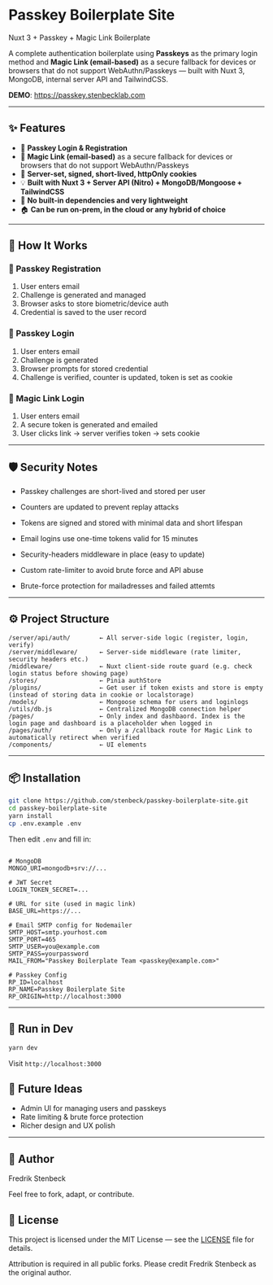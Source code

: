 # Passkey Boilerplate Site

Nuxt 3 + Passkey + Magic Link Boilerplate

A complete authentication boilerplate using **Passkeys** as the primary login method and **Magic Link (email-based)** as a secure fallback for devices or browsers that do not support WebAuthn/Passkeys — built with Nuxt 3, MongoDB, internal server API and TailwindCSS.

**DEMO**: https://passkey.stenbecklab.com

---

## ✨ Features

- 🔐 **Passkey Login & Registration**
- 📧 **Magic Link (email-based)** as a secure fallback for devices or browsers that do not support WebAuthn/Passkeys
- 🍪 **Server-set, signed, short-lived, httpOnly cookies**
- 💡 **Built with Nuxt 3 + Server API (Nitro) + MongoDB/Mongoose + TailwindCSS**
- 🔗 **No built-in dependencies and very lightweight**
- 🏠 **Can be run on-prem, in the cloud or any hybrid of choice**

---

## 🧠 How It Works

### 🔑 Passkey Registration

1. User enters email
2. Challenge is generated and managed
3. Browser asks to store biometric/device auth
4. Credential is saved to the user record

### 🔑 Passkey Login

1. User enters email
2. Challenge is generated
3. Browser prompts for stored credential
4. Challenge is verified, counter is updated, token is set as cookie

### 🔁 Magic Link Login

1. User enters email
2. A secure token is generated and emailed
3. User clicks link → server verifies token → sets cookie

---

## 🛡 Security Notes

- Passkey challenges are short-lived and stored per user
- Counters are updated to prevent replay attacks
- Tokens are signed and stored with minimal data and short lifespan
- Email logins use one-time tokens valid for 15 minutes

- Security-headers middleware in place (easy to update)
- Custom rate-limiter to avoid brute force and API abuse
- Brute-force protection for mailadresses and failed attemts

---

## ⚙️ Project Structure

```
/server/api/auth/        ← All server-side logic (register, login, verify)
/server/middleware/      ← Server-side middleware (rate limiter, security headers etc.)
/middleware/             ← Nuxt client-side route guard (e.g. check login status before showing page)
/stores/                 ← Pinia authStore
/plugins/                ← Get user if token exists and store is empty (instead of storing data in cookie or localstorage)
/models/                 ← Mongoose schema for users and loginlogs
/utils/db.js             ← Centralized MongoDB connection helper
/pages/                  ← Only index and dashbaord. Index is the login page and dashboard is a placeholder when logged in
/pages/auth/             ← Only a /callback route for Magic Link to automatically retirect when verified
/components/             ← UI elements

```

---

## 📦 Installation

```bash
git clone https://github.com/stenbeck/passkey-boilerplate-site.git
cd passkey-boilerplate-site
yarn install
cp .env.example .env
```

Then edit `.env` and fill in:

```

# MongoDB
MONGO_URI=mongodb+srv://...

# JWT Secret
LOGIN_TOKEN_SECRET=...

# URL for site (used in magic link)
BASE_URL=https://...

# Email SMTP config for Nodemailer
SMTP_HOST=smtp.yourhost.com
SMTP_PORT=465
SMTP_USER=you@example.com
SMTP_PASS=yourpassword
MAIL_FROM="Passkey Boilerplate Team <passkey@example.com>"

# Passkey Config
RP_ID=localhost
RP_NAME=Passkey Boilerplate Site
RP_ORIGIN=http://localhost:3000
```

---

## 🚀 Run in Dev

```bash
yarn dev
```

Visit `http://localhost:3000`

## 🧭 Future Ideas

- Admin UI for managing users and passkeys
- Rate limiting & brute force protection
- Richer design and UX polish

---

## 👤 Author

Fredrik Stenbeck

Feel free to fork, adapt, or contribute.

## 🪪 License

This project is licensed under the MIT License — see the [LICENSE](./LICENSE) file for details.

Attribution is required in all public forks. Please credit Fredrik Stenbeck as the original author.
